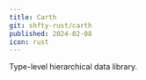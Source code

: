 ```yaml
---
title: Carth
git: shfty-rust/carth
published: 2024-02-08
icon: rust
---
```


Type-level hierarchical data library.

